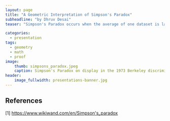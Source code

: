 ```yaml
---
layout: page
title: "A Geometric Interpretation of Simpson's Paradox"
subheadline: "by Dhruv Desai"
teaser: "Simpson's Paradox occurs when the average of one dataset is larger than the average of another dataset, despite all or almost all the individual members of the two datasets displaying the opposite relation. In this presentation, Dhruv gives a proof on when Simpson's Paradox may be applicable, using a geometric vector-based proof."

categories:
  - presentation
tags:
  - geometry
  - math
  - proof
image:
    thumb: simpsons_paradox.jpeg
    caption: Simpson's Paradox on display in the 1973 Berkeley discrimination case.
header:
    image_fullwidth: presentations-banner.jpg
---
```

<!-- Page Content Starts Here -->
## References
[1] https://www.wikiwand.com/en/Simpson's_paradox
